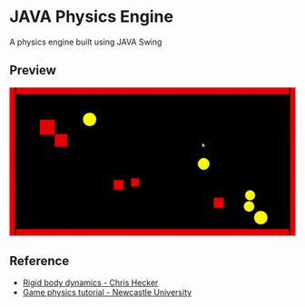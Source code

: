 # JAVA Physics Engine
A physics engine built using JAVA Swing

## Preview
![preview](https://github.com/Mukilan1600/java-physics-engine/raw/master/markdown/preview.gif)

## Reference
* [Rigid body dynamics - Chris Hecker](http://www.chrishecker.com/Rigid_Body_Dynamics)
* [Game physics tutorial - Newcastle University](https://research.ncl.ac.uk/game/mastersdegree/gametechnologies/physicstutorials/)
